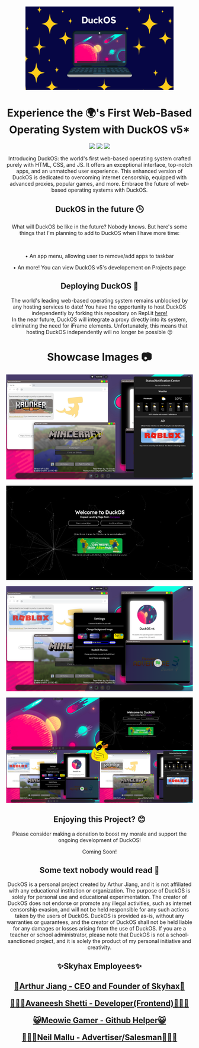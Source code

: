 <p align="center"> <img width="400px" src="/system/media/DuckOS_image.png?raw=true"> </p>
<h1 align="center">Experience the 🌍's First Web-Based Operating System with DuckOS v5*</h1>
<p align="center"> <a href="https://discord.gg/2JbtU5HnrY"><img height="30px" src="https://img.shields.io/badge/Discord-7289DA?style=for-the-badge&logo=discord&logoColor=white"></a> <a href="https://github.com/GikitSRC"><img height="30px" src="https://img.shields.io/badge/GitHub-100000?style=for-the-badge&logo=github&logoColor=white"></a> <a href="https://twitter.com/ACompleteNewb"><img height="30px" src="https://img.shields.io/badge/Twitter-1DA1F2?style=for-the-badge&logo=twitter&logoColor=white"></a> </p>

<p align="center">Introducing DuckOS: the world's first web-based operating system crafted purely with HTML, CSS, and JS. It offers an exceptional interface, top-notch apps, and an unmatched user experience. This enhanced version of DuckOS is dedicated to overcoming internet censorship, equipped with advanced proxies, popular games, and more. Embrace the future of web-based operating systems with DuckOS.</p>

<h2 align="center">DuckOS in the future 🕒</h2>
<p align="center">What will DuckOS be like in the future? Nobody knows. But here's some things that I'm planning to add to DuckOS when I have more time:</p><br>
<p align="center">• An app menu, allowing user to remove/add apps to taskbar</p>
<p align="center">• An more! You can view DuckOS v5's developement on Projects page</p>

<h2 align="center">Deploying DuckOS 🚀</h2>
<p align="center">The world's leading web-based operating system remains unblocked by any hosting services to date! You have the opportunity to host DuckOS independently by forking this repository on Repl.it <a href="https://replit.com/github/GikitSRC/DuckOS-V5">here!</a><br>In the near future, DuckOS will integrate a proxy directly into its system, eliminating the need for iFrame elements. Unfortunately, this means that hosting DuckOS independently will no longer be possible 😔</p>

<h1 align="center">Showcase Images 📷</h1>
<p align="center"> <img src="/system/media/showcasemainwindow.png"></p>
<p align="center"> <img src="/system/media/showcaselanding.png"></p>
<p align="center"> <img src="/system/media/showcasemainsettings.png"></p>
<p align="center"> <img src="/system/media/showcasemain.png"></p>

<h2 align="center">Enjoying this Project? 😊</h2>
<p align="center">Please consider making a donation to boost my morale and support the ongoing development of DuckOS!</p>
<p align="center">Coming Soon!</p>

<h2 align="center">Some text nobody would read 📝</h2>
<p align="center">DuckOS is a personal project created by Arthur Jiang, and it is not affiliated with any educational institution or organization. The purpose of DuckOS is solely for personal use and educational experimentation. The creator of DuckOS does not endorse or promote any illegal activities, such as internet censorship evasion, and will not be held responsible for any such actions taken by the users of DuckOS. DuckOS is provided as-is, without any warranties or guarantees, and the creator of DuckOS shall not be held liable for any damages or losses arising from the use of DuckOS. If you are a teacher or school administrator, please note that DuckOS is not a school-sanctioned project, and it is solely the product of my personal initiative and creativity.</p>

<h2 align='center'>✨Skyhax Employees✨</h2>

<h2 align="center">
<a href="https://github.com/GikitSRC">👑Arthur Jiang - CEO and Founder of Skyhax👑</a>

<a href="https://github.com/xDarkAngelXD">🧑🏽‍💻Avaneesh Shetti - Developer(Frontend)🧑🏽‍💻</a>

<a href="https://github.com/MeowPi">😺Meowie Gamer - Github Helper😺</a>

<a href="https://encrypted-tbn0.gstatic.com/images?q=tbn:ANd9GcTdZdZr5hr5PIQJQUHVWVwI5mrkgAAQLB6eAiL6biQ4Wg&s">👨🏽‍💼Neil Mallu - Advertiser/Salesman👨🏽‍💼</a>
</h2>
